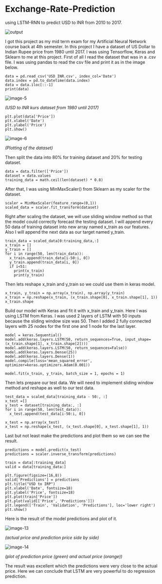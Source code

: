 # Exchange-Rate-Prediction
using LSTM-RNN to predict USD to INR from 2010 to 2017.

![output](https://github.com/radiadus/Exchange-Rate-Prediction/assets/55176713/8d783e9c-648d-4077-8165-b6a61b35266b)

I got this project as my mid term exam for my Artificial Neural Network course back at 4th semester. In this project I have a dataset of US Dollar to Indian Rupee price from 1980 until 2017. I was using Tensorflow, Keras and Sklearn to me at this project. First of all I read the dataset that was in a .csv file. I was using pandas to read the csv file and print it as in the image below.

    data = pd.read_csv('USD_INR.csv', index_col='Date')
    data.index = pd.to_datetime(data.index)
    data = data.iloc[::-1]
    print(data)

![image-5](https://github.com/radiadus/Exchange-Rate-Prediction/assets/55176713/256dde3b-52ae-41cf-8d3a-a01e21ed87e6)

_(USD to INR kurs dataset from 1980 until 2017)_

    plt.plot(data['Price'])
    plt.xlabel('Date')
    plt.ylabel('Price')
    plt.show()

![image-6](https://github.com/radiadus/Exchange-Rate-Prediction/assets/55176713/994550d8-af7b-4a02-b519-3929a8bdd784_)

_(Plotting of the dataset)_

Then split the data into 80% for training dataset and 20% for testing dataset.

    data = data.filter(['Price'])
    dataset = data.values
    training_data = math.ceil(len(dataset) * 0.8)

After that, I was using MinMaxScaler() from Sklearn as my scaler for the dataset.

    scaler = MinMaxScaler(feature_range=(0,1))
    scaled_data = scaler.fit_transform(dataset)

Right after scaling the dataset, we will use sliding window method so that the model could correctly forecast the testing dataset. I will append every 50 data of training dataset into new array named x_train as our features. Also I will append the next data as our target named y_train.

    train_data = scaled_data[0:training_data,:]
    x_train = []
    y_train = []
    for i in range(50, len(train_data)):
      x_train.append(train_data[i-50:i, 0])
      y_train.append(train_data[i, 0])
      if i<51:
        print(x_train)
        print(y_train)

Then lets reshape x_train and y_train so we could use them in keras model.

    x_train, y_train = np.array(x_train), np.array(y_train)
    x_train = np.reshape(x_train, (x_train.shape[0], x_train.shape[1], 1))
    x_train.shape

Build our model with Keras and fit it with x_train and y_train. Here I was using LSTM from Keras. I was used 2 layers of LSTM with 50 inputs because the sliding window size was 50. Then I added 2 fully connected layers with 25 nodes for the first one and 1 node for the last layer.

    model = keras.Sequential()
    model.add(keras.layers.LSTM(50, return_sequences=True, input_shape=(x_train.shape[1], x_train.shape[2])))
    model.add(keras.layers.LSTM(50, return_sequences=False))
    model.add(keras.layers.Dense(25))
    model.add(keras.layers.Dense(1))
    model.compile(loss='mean_squared_error', optimizer=keras.optimizers.Adam(0.001))
    
    model.fit(x_train, y_train, batch_size = 1, epochs = 1)

Then lets prepare our test data. We will need to implement sliding window method and reshape as well to our test data.

    test_data = scaled_data[training_data - 50:, :]
    x_test =[]
    y_test = dataset[training_data:, :]
    for i in range(50, len(test_data)):
      x_test.append(test_data[i-50:i, 0])

    x_test = np.array(x_test)
    x_test = np.reshape(x_test, (x_test.shape[0], x_test.shape[1], 1))

Last but not least make the predictions and plot them so we can see the result.

    predictions = model.predict(x_test)
    predictions = scaler.inverse_transform(predictions)

    train = data[:training_data]
    valid = data[training_data:]
    
    plt.figure(figsize=(16,8))
    valid['Predictions'] = predictions
    plt.title("USD to IRP")
    plt.xlabel('Date', fontsize=18)
    plt.ylabel('Price', fontsize=18)
    plt.plot(train['Price'])
    plt.plot(valid[['Price', 'Predictions']])
    plt.legend(['Train', 'Validation', 'Predictions'], loc='lower right')
    plt.show()

Here is the result of the model predictions and plot of it.

![image-13](https://github.com/radiadus/Exchange-Rate-Prediction/assets/55176713/d61e1d1b-d517-4352-ab9b-e38dc65bae2e)

_(actual price and prediction price side by side)_

![image-14](https://github.com/radiadus/Exchange-Rate-Prediction/assets/55176713/3c79079d-a3d5-4bc7-90b9-b3d3d21e72e0)

_(plot of prediction price (green) and actual price (orange))_

The result was excellent which the predictions were very close to the actual price. Here we can conclude that LSTM are very powerful to do regression prediction.
